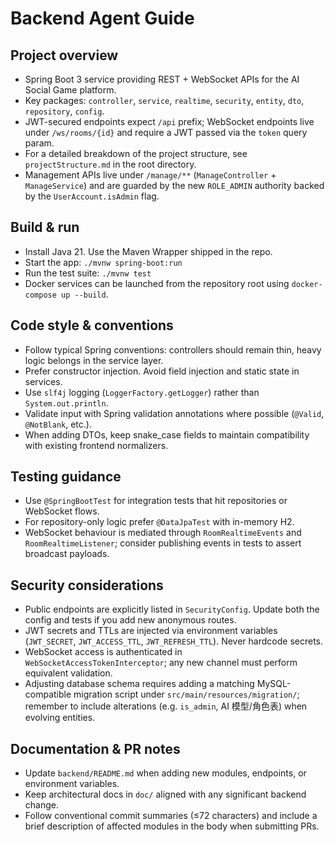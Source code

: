 # Backend Agent Guide

## Project overview
- Spring Boot 3 service providing REST + WebSocket APIs for the AI Social Game platform.
- Key packages: `controller`, `service`, `realtime`, `security`, `entity`, `dto`, `repository`, `config`.
- JWT-secured endpoints expect `/api` prefix; WebSocket endpoints live under `/ws/rooms/{id}` and require a JWT passed via the `token` query param.
- For a detailed breakdown of the project structure, see `projectStructure.md` in the root directory.
- Management APIs live under `/manage/**` (`ManageController` + `ManageService`) and are guarded by the new `ROLE_ADMIN` authority backed by the `UserAccount.isAdmin` flag.

## Build & run
- Install Java 21. Use the Maven Wrapper shipped in the repo.
- Start the app: `./mvnw spring-boot:run`
- Run the test suite: `./mvnw test`
- Docker services can be launched from the repository root using `docker-compose up --build`.

## Code style & conventions
- Follow typical Spring conventions: controllers should remain thin, heavy logic belongs in the service layer.
- Prefer constructor injection. Avoid field injection and static state in services.
- Use `slf4j` logging (`LoggerFactory.getLogger`) rather than `System.out.println`.
- Validate input with Spring validation annotations where possible (`@Valid`, `@NotBlank`, etc.).
- When adding DTOs, keep snake_case fields to maintain compatibility with existing frontend normalizers.

## Testing guidance
- Use `@SpringBootTest` for integration tests that hit repositories or WebSocket flows.
- For repository-only logic prefer `@DataJpaTest` with in-memory H2.
- WebSocket behaviour is mediated through `RoomRealtimeEvents` and `RoomRealtimeListener`; consider publishing events in tests to assert broadcast payloads.

## Security considerations
- Public endpoints are explicitly listed in `SecurityConfig`. Update both the config and tests if you add new anonymous routes.
- JWT secrets and TTLs are injected via environment variables (`JWT_SECRET`, `JWT_ACCESS_TTL`, `JWT_REFRESH_TTL`). Never hardcode secrets.
- WebSocket access is authenticated in `WebSocketAccessTokenInterceptor`; any new channel must perform equivalent validation.
- Adjusting database schema requires adding a matching MySQL-compatible migration script under `src/main/resources/migration/`; remember to include alterations (e.g. `is_admin`, AI 模型/角色表) when evolving entities.

## Documentation & PR notes
- Update `backend/README.md` when adding new modules, endpoints, or environment variables.
- Keep architectural docs in `doc/` aligned with any significant backend change.
- Follow conventional commit summaries (≤72 characters) and include a brief description of affected modules in the body when submitting PRs.

